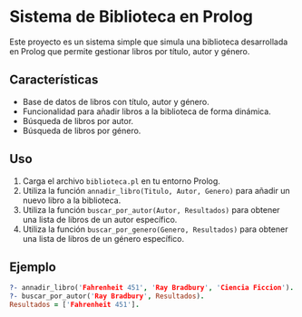 # Sistema de Biblioteca en Prolog

Este proyecto es un sistema simple que simula una biblioteca desarrollada en Prolog que permite gestionar libros por título, autor y género.

## Características

- Base de datos de libros con título, autor y género.
- Funcionalidad para añadir libros a la biblioteca de forma dinámica.
- Búsqueda de libros por autor.
- Búsqueda de libros por género.

## Uso

1. Carga el archivo `biblioteca.pl` en tu entorno Prolog.
2. Utiliza la función `annadir_libro(Titulo, Autor, Genero)` para añadir un nuevo libro a la biblioteca.
3. Utiliza la función `buscar_por_autor(Autor, Resultados)` para obtener una lista de libros de un autor específico.
4. Utiliza la función `buscar_por_genero(Genero, Resultados)` para obtener una lista de libros de un género específico.

## Ejemplo

```prolog
?- annadir_libro('Fahrenheit 451', 'Ray Bradbury', 'Ciencia Ficcion').
?- buscar_por_autor('Ray Bradbury', Resultados).
Resultados = ['Fahrenheit 451'].

